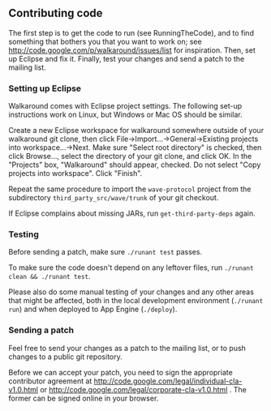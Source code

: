 ## Contributing code ##

The first step is to get the code to run (see RunningTheCode), and to find something that bothers you that you want to work on; see http://code.google.com/p/walkaround/issues/list for inspiration.  Then, set up Eclipse and fix it.  Finally, test your changes and send a patch to the mailing list.


### Setting up Eclipse ###

Walkaround comes with Eclipse project settings.  The following set-up instructions work on Linux, but Windows or Mac OS should be similar.

Create a new Eclipse workspace for walkaround somewhere outside of your walkaround git clone, then click File->Import...->General->Existing projects into workspace...->Next.  Make sure "Select root directory" is checked, then click Browse..., select the directory of your git clone, and click OK.  In the "Projects" box, "Walkaround" should appear, checked.  Do not select "Copy projects into workspace".  Click "Finish".

Repeat the same procedure to import the `wave-protocol` project from the subdirectory `third_party_src/wave/trunk` of your git checkout.

If Eclipse complains about missing JARs, run `get-third-party-deps` again.


### Testing ###

Before sending a patch, make sure `./runant test` passes.

To make sure the code doesn't depend on any leftover files, run `./runant clean && ./runant test`.

Please also do some manual testing of your changes and any other areas that might be affected, both in the local development environment (`./runant run`) and when deployed to App Engine (`./deploy`).


### Sending a patch ###

Feel free to send your changes as a patch to the mailing list, or to push changes to a public git repository.

Before we can accept your patch, you need to sign the appropriate contributor agreement at http://code.google.com/legal/individual-cla-v1.0.html or http://code.google.com/legal/corporate-cla-v1.0.html .  The former can be signed online in your browser.